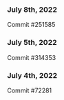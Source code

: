 ### July 8th, 2022

Commit #251585

### July 5th, 2022

Commit #314353


### July 4th, 2022

Commit #72281
